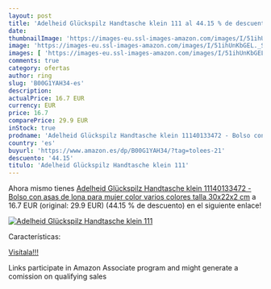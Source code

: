 ```yaml
---
layout: post
title: 'Adelheid Glückspilz Handtasche klein 111 al 44.15 % de descuento'
date: 
thumbnailImage: 'https://images-eu.ssl-images-amazon.com/images/I/51ihUnKbGEL._SL200_.jpg'
image: 'https://images-eu.ssl-images-amazon.com/images/I/51ihUnKbGEL._SL200_.jpg'
images: [ 'https://images-eu.ssl-images-amazon.com/images/I/51ihUnKbGEL._SL200_.jpg' ]
comments: true
category: ofertas
author: ring
slug: 'B00G1YAH34-es'
description:
actualPrice: 16.7 EUR
currency: EUR
price: 16.7
comparePrice: 29.9 EUR
inStock: true
prodname: 'Adelheid Glückspilz Handtasche klein 11140133472 - Bolso con asas de lona para mujer  color varios colores  talla 30x22x2 cm'
country: 'es'
buyurl: 'https://www.amazon.es/dp/B00G1YAH34/?tag=tolees-21'
descuento: '44.15'
titulo: 'Adelheid Glückspilz Handtasche klein 111'
---
```


Ahora mismo tienes [Adelheid Glückspilz Handtasche klein 11140133472 - Bolso con asas de lona para mujer  color varios colores  talla 30x22x2 cm](https://www.amazon.es/dp/B00G1YAH34/?tag=tolees-21) a 16.7 EUR (original: 29.9 EUR) (44.15 %  de descuento) en el siguiente enlace!

[![Adelheid Glückspilz Handtasche klein 111](https://images-eu.ssl-images-amazon.com/images/I/51ihUnKbGEL._SL200_.jpg)](https://www.amazon.es/dp/B00G1YAH34/?tag=tolees-21)

Características:


[Visítala!!!](https://www.amazon.es/dp/B00G1YAH34/?tag=tolees-21)

Links participate in Amazon Associate program and might generate a comission on qualifying sales
